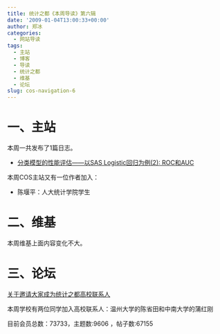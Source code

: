 ```yaml
---
title: 统计之都《本周导读》第六辑
date: '2009-01-04T13:00:33+00:00'
author: 郑冰
categories:
  - 网站导读
tags:
  - 主站
  - 博客
  - 导读
  - 统计之都
  - 维基
  - 论坛
slug: cos-navigation-6
---
```


# 一、主站

本周一共发布了1篇日志。<!--more-->

  * [分类模型的性能评估——以SAS Logistic回归为例(2): ROC和AUC](http://cos.name/2008/12/measure-classification-model-performance-roc-auc//)

本周COS主站又有一位作者加入：

  * 陈堰平：人大统计学院学生

# 二、维基

本周维基上面内容变化不大。

# 三、论坛

[关于邀请大家成为统计之都高校联系人](http://cos.name/bbs/read.php?tid=13026)
  
本周学校有两位同学加入高校联系人：温州大学的陈省田和中南大学的蒲红刚

目前会员总数：73733，主题数:9606 ，帖子数:67155

